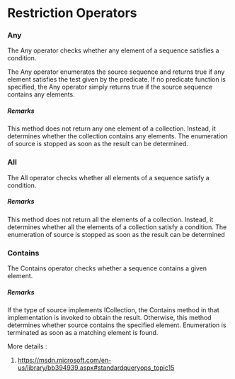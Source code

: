 # Restriction Operators

### Any
The Any operator checks whether any element of a sequence satisfies a condition.

The Any operator enumerates the source sequence and returns true if any element satisfies the test given by the predicate. If no predicate function 
is specified, the Any operator simply returns true if the source sequence contains any elements.

##### Remarks

This method does not return any one element of a collection. Instead, it determines whether the collection contains any elements.
The enumeration of source is stopped as soon as the result can be determined.  

### All
The All operator checks whether all elements of a sequence satisfy a condition.

##### Remarks

This method does not return all the elements of a collection. Instead, it determines whether all the elements of a collection satisfy a condition.
The enumeration of source is stopped as soon as the result can be determined

### Contains
The Contains operator checks whether a sequence contains a given element.

##### Remarks

If the type of source implements ICollection<T>, the Contains method in that implementation is invoked to obtain the result. Otherwise, 
this method determines whether source contains the specified element.
Enumeration is terminated as soon as a matching element is found. 

More details : 
1. https://msdn.microsoft.com/en-us/library/bb394939.aspx#standardqueryops_topic15